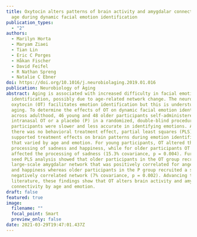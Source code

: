 ```yaml
---
title: Oxytocin alters patterns of brain activity and amygdalar connectivity by
  age during dynamic facial emotion identification
publication_types:
  - "2"
authors:
  - Marilyn Horta
  - Maryam Ziaei
  - Tian Lin
  - Eric C Porges
  - Håkan Fischer
  - David Feifel
  - R Nathan Spreng
  - Natalie C Ebner
doi: https://doi.org/10.1016/j.neurobiolaging.2019.01.016
publication: Neurobiology of Aging
abstract: Aging is associated with increased difficulty in facial emotion
  identification, possibly due to age-related network change. The neuropeptide
  oxytocin (OT) facilitates emotion identification but this is understudied in
  aging. To determine the effects of OT on dynamic facial emotion identification
  across adulthood, 46 young and 48 older participants self-administered
  intranasal OT or a placebo (P) in a randomized, double-blind procedure. Older
  participants were slower and less accurate in identifying emotions. Although
  there was no behavioral treatment effect, partial least squares (PLS) analysis
  supported treatment effects on brain patterns during emotion identification
  that varied by age and emotion. For young participants, OT altered the
  processing of sadness and happiness, while for older participants OT only
  affected the processing of sadness (15.3% covariance, p = 0.004). Further,
  seed PLS analysis showed that older participants in the OT group recruited a
  large-scale amygdalar network that was positively correlated for anger, fear,
  and happiness whereas older participants in the P group recruited a smaller,
  negatively correlated network (7% covariance, p = 0.002). Advancing the
  literature, these findings show that OT alters brain activity and amygdalar
  connectivity by age and emotion.
draft: false
featured: true
image:
  filename: ""
  focal_point: Smart
  preview_only: false
date: 2021-03-29T19:47:01.437Z
---
```

